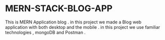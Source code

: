 # MERN-STACK-BLOG-APP
This is MERN Application blog . in this project we made a Blog web application with both desktop and the mobile . in this project we use familiar technologies , mongoDB and Postman .

